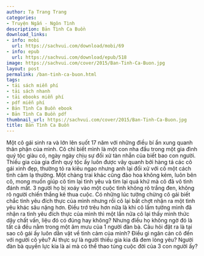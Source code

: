 ```yaml
---
author: Tạ Trang Trang
categories:
- Truyện Ngắn - Ngôn Tình
description: Bản Tình Ca Buồn
download_links:
- info: mobi
  url: https://sachvui.com/download/mobi/69
- info: epub
  url: https://sachvui.com/download/epub/518
image: https://sachvui.com/cover/2015/Ban-Tinh-Ca-Buon.jpg
layout: post
permalink: /ban-tinh-ca-buon.html
tags:
- tải sách miễn phí
- tải sách nhanh
- tải ebooks miễn phí
- pdf miễn phí
- Bản Tình Ca Buồn ebook
- Bản Tình Ca Buồn pdf
thumbnail_url: https://sachvui.com/cover/2015/Ban-Tinh-Ca-Buon.jpg
title: Bản Tình Ca Buồn
---
```


 <div class="item-desc text-justify"> Một cô gái sinh ra và lớn lên suốt 17 năm với những điều bí ẩn xung quanh thân phận của mình. Cô chỉ biết mình là một con nha đầu trong một gia đình quý tộc giàu có, ngày ngày chịu sự đối xử tàn nhẫn của biết bao con người. Thiếu gia của gia đình quý tộc ấy luôn được vây quanh bởi hàng tá các cô gái xinh đẹp, thường tỏ ra kiêu ngạo nhưng anh lại đối xử với cô một cách tình cảm lạ thường. Một chàng trai khác cũng đào hoa không kém, luôn bên cô, mong muốn giúp cô tìm lại tình yêu và tìm lại quá khứ mà cô đã vô tình đánh mất. 3 người họ bị xoáy vào một cuộc tình không rõ trắng đen, không rõ người chiến thắng kẻ thua cuộc. Có những lúc tưởng chừng cô gái biết chắc tình yêu đích thực của mình nhưng rồi cô lại bất chợt nhận ra một tình yêu khác sâu nặng hơn. Điều trớ trêu hơn nữa là khi cô lầm tưởng mình đã nhận ra tình yêu đích thực của mình thì một lần nữa cô lại thấy mình thức dậy chất vấn, liệu đó có đúng hay không? Nhưng điều họ không ngờ đó là tất cả đều nằm trong một âm mưu của 1 người đàn bà. Câu hỏi đặt ra là tại sao cô gái ấy luôn dằn vặt về tình cảm của mình? Điều gì ngăn cản cô đến với người cô yêu? Ai thực sự là người thiếu gia kia đã đem lòng yêu? Người đàn bà quyền lực kia là ai mà có thể thao túng cuộc đời của 3 con người ấy? </div>